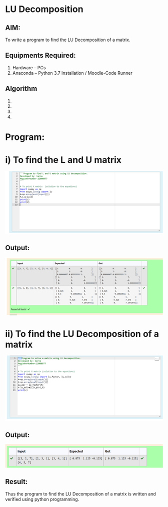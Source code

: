 # LU Decomposition 

## AIM:
To write a program to find the LU Decomposition of a matrix.

## Equipments Required:
1. Hardware – PCs
2. Anaconda – Python 3.7 Installation / Moodle-Code Runner

## Algorithm
1. 
2. 
3. 
4. 
# Program:

# i) To find the L and U matrix

![](LU1program.png)

## Output:
![](LU1output.png)

# ii) To find the LU Decomposition of a matrix 

![](LU2program.png)

## Output:

![](LU2output.png)

## Result:
Thus the program to find the LU Decomposition of a matrix is written and verified using python programming.


